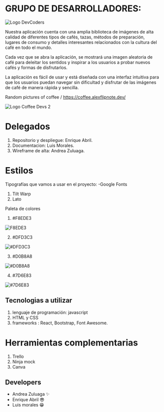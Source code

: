 # GRUPO DE DESARROLLADORES:

![Logo DevCoders](https://user-images.githubusercontent.com/116774890/222029888-876bc4b8-d523-462f-a86a-8742c4494ec7.png)

Nuestra aplicación cuenta con una amplia biblioteca de imágenes de alta calidad de diferentes tipos de cafés, tazas, métodos de preparación, lugares de consumo y detalles interesantes relacionados con la cultura del café en todo el mundo.

Cada vez que se abra la aplicación, se mostrará una imagen aleatoria de café para deleitar los sentidos y inspirar a los usuarios a probar nuevos cafés y formas de disfrutarlos.

La aplicación es fácil de usar y está diseñada con una interfaz intuitiva para que los usuarios puedan navegar sin dificultad y disfrutar de las imágenes de café de manera rápida y sencilla.

Random pictures of coffee / https://coffee.alexflipnote.dev/

![Logo Coffee Devs 2](https://user-images.githubusercontent.com/116774890/222212661-72b94db2-a65b-404f-9880-6becfed98d4e.png)


# Delegados
1. Repositorio y despliegue: Enrique Abril.
2. Documentacion: Luis Morales.
3. Wireframe de alta: Andrea Zuluaga.


# Estilos
Tipografías que vamos a usar en el proyecto:
-Google Fonts
1. Tilt Warp
2. Lato

Paleta de colores
1. #F8EDE3


![F8EDE3](https://user-images.githubusercontent.com/116774890/222218611-52e7d86a-b666-4601-80cb-493b312bbdc7.png)

2. #DFD3C3


![#DFD3C3](https://user-images.githubusercontent.com/116774890/222219593-8f290365-aa83-4b59-b419-9364435b4e07.png)

3. #D0B8A8


![#D0B8A8](https://user-images.githubusercontent.com/116774890/222219636-271e389b-481e-4bad-803b-bc7b0a17c449.png)

4. #7D6E83


![#7D6E83](https://user-images.githubusercontent.com/116774890/222219650-f3225b0e-a73d-4881-8dac-fe2cd9c5a3b3.png)

## Tecnologias a utilizar
1. lenguaje de programación: javascript
2. HTML y CSS
4. frameworks : React, Bootstrap, Font Awesome.

# Herramientas complementarias
1. Trello
2. Ninja mock
3. Canva


## Developers
- Andrea Zuluaga ✨
- Enrique Abril 😎
- Luis morales 😁
